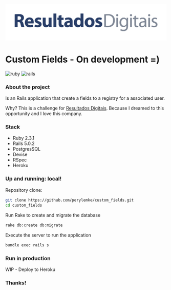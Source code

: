 ![ResultadosDigitais](img/rd_horizontal_cor.png)

**Custom Fields - On development =)**
===================
![ruby](https://img.shields.io/badge/Ruby-2.3.3-red.svg)
![rails](https://img.shields.io/badge/Rails-5.0.1-red.svg)

### About the project
Is an Rails application that create a fields to a registry for a associated user.

Why? This is a challenge for [Resultados Digitais](http://resultadosdigitais.com.br/). Because I dreamed to this opportunity and I love this company.

### Stack
* Ruby 2.3.1
* Rails 5.0.2
* PostgresSQL
* Devise
* RSpec
* Heroku

### Up and running: local!
Repository clone:
```bash
git clone https://github.com/perylemke/custom_fields.git
cd custom_fields
```
Run Rake to create and migrate the database
```bash
rake db:create db:migrate
```
Execute the server to run the application
```bash
bundle exec rails s
```
### Run in production

WIP - Deploy to Heroku

### Thanks!
